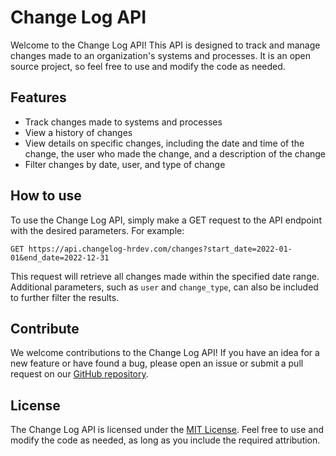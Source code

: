 # Change Log API

Welcome to the Change Log API! This API is designed to track and manage changes made to an organization's systems and processes. It is an open source project, so feel free to use and modify the code as needed.

## Features
- Track changes made to systems and processes
- View a history of changes
- View details on specific changes, including the date and time of the change, the user who made the change, and a description of the change
- Filter changes by date, user, and type of change

## How to use
To use the Change Log API, simply make a GET request to the API endpoint with the desired parameters. For example:

`GET https://api.changelog-hrdev.com/changes?start_date=2022-01-01&end_date=2022-12-31`

This request will retrieve all changes made within the specified date range. Additional parameters, such as `user` and `change_type`, can also be included to further filter the results.

## Contribute
We welcome contributions to the Change Log API! If you have an idea for a new feature or have found a bug, please open an issue or submit a pull request on our [GitHub repository](https://github.com/changelog-api/).

## License
The Change Log API is licensed under the [MIT License](https://opensource.org/licenses/MIT). Feel free to use and modify the code as needed, as long as you include the required attribution.
